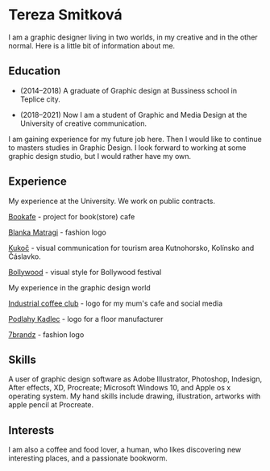 # Tereza Smitková

I am a graphic designer living in two worlds, in my creative and in the other normal. 
Here is a little bit of information about me.

## Education
- (2014–2018) A graduate of Graphic design at Bussiness school in Teplice city.

- (2018–2021) Now I am a student of Graphic and Media Design at the University of creative communication.

I am gaining experience for my future job here. Then I would like to continue to masters studies in Graphic Design. I look forward to working at some graphic design studio, but I would rather have my own. 

## Experience
My experience at the University. We work on public contracts.

[Bookafe](https://github.com/terezsmitkova/english-for-designers/blob/main/03-curriculum-vitae/projects/bookafe.png) - project for book(store) cafe

[Blanka Matragi](https://github.com/terezsmitkova/english-for-designers/blob/main/03-curriculum-vitae/projects/matragi.png) - fashion logo 

[Kukoč](https://github.com/terezsmitkova/english-for-designers/blob/main/03-curriculum-vitae/projects/kukoc.jpg) - visual communication for tourism area Kutnohorsko, Kolínsko and Čáslavko.

[Bollywood](https://github.com/terezsmitkova/english-for-designers/blob/main/03-curriculum-vitae/projects/posters-festival.jpg) - visual style for Bollywood festival

My experience in the graphic design world 

[Industrial coffee club](https://www.instagram.com/industrialcoffeeclub/) - logo for my mum's cafe and social media 

[Podlahy Kadlec](https://github.com/terezsmitkova/english-for-designers/blob/main/03-curriculum-vitae/projects/kadlec.jpg) - logo for a floor manufacturer

[7brandz](https://github.com/terezsmitkova/english-for-designers/blob/main/03-curriculum-vitae/projects/7brandz.png) - fashion logo

## Skills 
A user of graphic design software as Adobe Illustrator, Photoshop, Indesign, After effects, XD, Procreate; Microsoft Windows 10, and Apple os x operating system. My hand skills include drawing, illustration, artworks with apple pencil at Procreate.

## Interests
I am also a coffee and food lover, a human, who likes discovering new interesting places, and a passionate bookworm.
